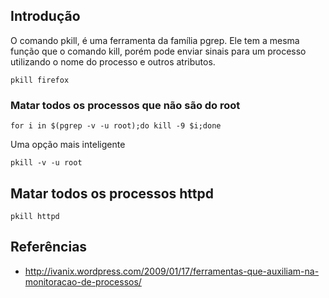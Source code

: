 ## Introdução
O comando pkill, é uma ferramenta da família pgrep. Ele
tem a mesma função que o comando kill, porém pode enviar
sinais para um processo utilizando o nome do processo e
outros atributos.

    pkill firefox

### Matar todos os processos que não são do root

    for i in $(pgrep -v -u root);do kill -9 $i;done

Uma opção mais inteligente

    pkill -v -u root

## Matar todos os processos httpd

    pkill httpd

## Referências
* http://ivanix.wordpress.com/2009/01/17/ferramentas-que-auxiliam-na-monitoracao-de-processos/
